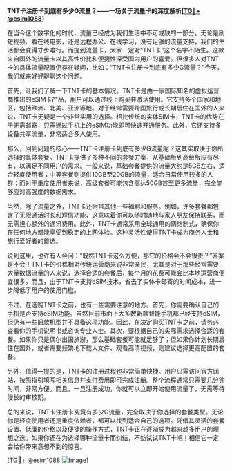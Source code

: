 **TNT卡注册卡到底有多少G流量？——一场关于流量卡的深度解析[[TG💪+ @esim1088](https://t.me/s/esim1088)]**

在当今这个数字化的时代，流量已经成为我们生活中不可或缺的一部分。无论是刷短视频、看在线电影，还是远程办公、在线学习，没有足够的流量支持，我们的生活都会变得寸步难行。而提到流量卡，大家一定对“TNT卡”这个名字不陌生。这款来自国外的流量卡以其高性价比和便捷性深受国内用户的喜爱。但很多人对TNT卡的具体流量配置仍存在疑问，比如：“TNT卡注册卡到底有多少G流量？”今天，我们就来好好聊聊这个问题。

首先，让我们了解一下TNT卡的基本情况。TNT卡是由一家国际知名的虚拟运营商推出的eSIM卡产品，用户可以通过线上购买并激活使用。它支持多个国家和地区，包括欧洲、北美、亚洲等地。对于经常需要跨国旅行或长期居住在国外的人来说，TNT卡无疑是一个非常实用的选择。相比传统的实体SIM卡，TNT卡的优势在于无需邮寄，只需通过手机上的eSIM功能即可快速开通服务。此外，它还支持多设备共享流量，非常适合多人使用。

那么，回到问题的核心——TNT卡注册卡到底有多少G流量呢？这其实取决于你所选择的具体套餐。TNT卡提供了多种不同的套餐方案，从基础版到高级版应有尽有，以满足不同用户的需求。一般来说，基础套餐提供的流量大约是5GB左右，适合轻度使用者；中等套餐则提供10GB至20GB的流量，适合日常使用较多的人群；而对于重度使用者来说，高级套餐可能包含高达50GB甚至更多流量，完全能够应对高强度的数据需求。

当然，除了流量之外，TNT卡还附带其他一些福利和服务。例如，许多套餐都包含了无限通话时长和短信功能，这意味着你可以随时随地与家人朋友保持联系，而无需担心额外的通讯费用。此外，TNT卡通常采用全球通用的网络制式，确保你在任何地方都能享受到稳定的上网体验。这种灵活性使得TNT卡成为商务人士和旅行爱好者的首选。

说到这里，也许有人会问：“既然TNT卡这么方便，那它的价格会不会很贵？”答案是不会！TNT卡的价格相对传统运营商来说非常亲民，尤其是对于那些经常需要大量数据流量的人来说，选择合适的套餐后，每个月的花费可能会比本地运营商便宜很多。而且，由于TNT卡支持eSIM技术，省去了实体卡邮寄的时间成本，进一步降低了用户的使用门槛。

不过，在选购TNT卡之前，也有一些需要注意的地方。首先，你需要确认自己的手机是否支持eSIM功能。虽然目前市面上大多数新款智能手机都已经支持eSIM，但仍有一些旧款机型并不具备这项功能。因此，在决定购买TNT卡之前，请务必查看你的手机说明书或咨询专业人士。其次，要根据自己的实际需求选择合适的套餐。如果你只是偶尔出国旅游，那么基础套餐可能就足够了；但如果你计划长期居住在国外，或者需要频繁地下载大文件、观看高清视频，则建议选择更高配置的套餐。

另外，值得一提的是，TNT卡的注册过程也非常简单快捷。用户只需访问官方网站，按照指引填写相关信息并支付费用即可完成注册。整个流程通常只需要几分钟时间，非常方便。而且，一旦注册成功，你就可以立即开始使用流量了，无需等待漫长的审核期。

总的来说，TNT卡注册卡究竟有多少G流量，完全取决于你选择的套餐类型。无论你是轻度使用者还是重度依赖者，都可以找到适合自己的选项。凭借其灵活的套餐设置、低廉的价格以及便捷的操作方式，TNT卡正在逐渐成为越来越多用户的理想之选。如果你还在为选择哪种流量卡而纠结，不妨试试TNT卡吧！相信它一定会给你带来意想不到的惊喜。

[[TG💪+ @esim1088](https://t.me/s/esim1088) ![Image](https://i.postimg.cc/4NQfJmqS/Snipaste-2025-05-13-00-14-12.png)]